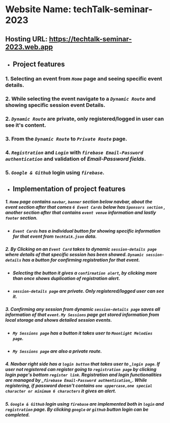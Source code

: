 # Website Name: techTalk-seminar-2023

## Hosting URL: <https://techtalk-seminar-2023.web.app>

- ## Project features

### 1. Selecting an event from _`Home`_ page and seeing specific event details.

### 2. While selecting the event navigate to a _`Dynamic Route`_ and showing specific session event Details.

### 2. _`Dynamic Route`_ are private, only registered/logged in user can see it's content.

### 3. From the _`Dynamic Route`_ to _`Private Route`_ page.

### 4. _`Registration`_ and _`Login`_ with _`firebase Email-Password authentication`_ and validation of _Email-Password fields_.

### 5. _`Google & Github`_ login using _`firebase`_.

- ## Implementation of project features

##### 1. _`Home`_ page contains _`navbar`_, _`banner`_ section below navbar, about the event section after that comes _`6 Event Cards`_ below has _`Sponsors section`_ , another section after that contains _`event venue`_ information and lastly _`footer`_ section.

- ##### _`Event Cards`_ has a individual button for showing specific information for that event from _`techtalk.json`_ data.

##### 2. By Clicking on an _`Event Card`_ takes to _dynamic_ _`session-details page`_ where details of that specific session has been showed. `Dynamic session-details` has a button for confirming registration for that event.

- ##### Selecting the button it gives a `confirmation alert`, by clicking more than once shows _duplication_ of registration alert.
- ##### _`session-details page`_ are private. Only registered/logged user can see it.

##### 3. Confirming any session from _dynamic_ _`session-details page`_ saves all information of that `event`. _`My Sessions`_ page get stored information from local storage and shows _detailed session events_.

- ##### _`My Sessions page`_ has a button it takes user to `Moonlight Melodies page`.
- ##### _`My Sessions page`_ are also a _private route_.

##### 4. Navbar right side has a _`login button`_ that takes user to _`login page`. If user not registered can register going to _`registration page`_ by clicking login page's bottom `register link`. Registration and login functionalities are managed by _`firebase Email-Password authentication`\_. While registering, if password doesn't contains `one uppercase,one special character or minimum 6 characters` it gives an alert.

##### 5. _`Google & Github`_ login using _`firebase`_ are implemented both in `login` and `registration` _page_. By clicking `google` or `github` button login can be completed.
